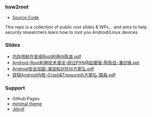 ### how2root

- [Source Code](https://github.com/thinkycx/how2root/edit/master/README.md)

This repo is a collection of public root slides & WPs... and aims to help security researchers learn how to root you Android/Linux devices.

### Slides

- [内存喷射在安卓Root利用@陈良.pdf](./slides/内存喷射在安卓Root利用@陈良.pdf)
- [Android-Root利用技术漫谈-绕过PXN@赵建强-陈耿佳-潘剑锋.ppt](./slides/Android-Root利用技术漫谈-绕过PXN@赵建强-陈耿佳-潘剑锋.ppt)
- [Android安全加固-演进和对抗@方家弘.pdf](./slides/Android安全加固-演进和对抗@方家弘.pdf)
- [窥探Android内核-Crash&Treasure@方家弘-聂森.pdf](./slides/窥探Android内核-Crash&Treasure@方家弘-聂森.pdf)

### Support

- Github Pages
- [minimal theme](https://github.com/pages-themes/minimal)
- [Jekyll](https://jekyllrb.com/) 
